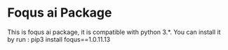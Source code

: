 # Foqus ai Package

This is foqus ai package, it is compatible with python 3.*.
You can install it by run :
pip3 install foqus==1.0.11.13